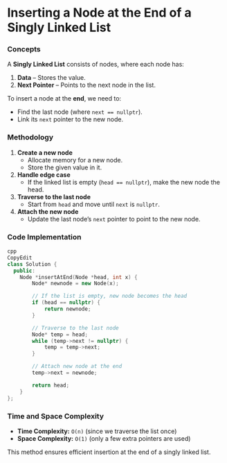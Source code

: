 # **Inserting a Node at the End of a Singly Linked List**

### **Concepts**

A **Singly Linked List** consists of nodes, where each node has:

1. **Data** – Stores the value.
2. **Next Pointer** – Points to the next node in the list.

To insert a node at the **end**, we need to:

- Find the last node (where `next == nullptr`).
- Link its `next` pointer to the new node.

### **Methodology**

1. **Create a new node**
    - Allocate memory for a new node.
    - Store the given value in it.
2. **Handle edge case**
    - If the linked list is empty (`head == nullptr`), make the new node the head.
3. **Traverse to the last node**
    - Start from `head` and move until `next` is `nullptr`.
4. **Attach the new node**
    - Update the last node’s `next` pointer to point to the new node.

### **Code Implementation**

```cpp
cpp
CopyEdit
class Solution {
  public:
    Node *insertAtEnd(Node *head, int x) {
        Node* newnode = new Node(x);

        // If the list is empty, new node becomes the head
        if (head == nullptr) {
            return newnode;
        }

        // Traverse to the last node
        Node* temp = head;
        while (temp->next != nullptr) {
            temp = temp->next;
        }

        // Attach new node at the end
        temp->next = newnode;

        return head;
    }
};

```

### **Time and Space Complexity**

- **Time Complexity:** `O(n)` (since we traverse the list once)
- **Space Complexity:** `O(1)` (only a few extra pointers are used)

This method ensures efficient insertion at the end of a singly linked list.


